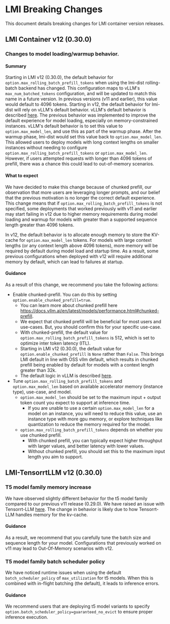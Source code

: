 # LMI Breaking Changes

This document details breaking changes for LMI container version releases.

## LMI Container v12 (0.30.0)

### Changes to model loading/warmup behavior.

#### Summary
Starting in LMI v12 (0.30.0), the default behavior for `option.max_rolling_batch_prefill_tokens` when using the lmi-dist 
rolling-batch backend has changed.
This configuration maps to vLLM's `max_num_batched_tokens` configuration, and will be updated to match this name in a future version.
In previous versions (v11 and earlier), this value would default to 4096 tokens.
Starting in v12, the default behavior for lmi-dist will rely on vLLM's default behavior.
vLLM's default behavior is described [here](https://github.com/vllm-project/vllm/blob/9cc373f39036af789fb1ffc1e06b23766996d3f4/vllm/config.py#L959C9-L988).
The previous behavior was implemented to improve the default experience for model loading, 
especially on memory-constrained instances. 
vLLM's default behavior is to set this value to `option.max_model_len`, and use this as part of the warmup phase. 
After the warmup phase, lmi-dist would set this value back to `option.max_model_len`.
This allowed users to deploy models with long context lengths on smaller instances without needing
to configure `option.max_rolling_batch_prefill_tokens` or `option.max_model_len`. 
However, if users attempted requests with longer than 4096 tokens of prefill, 
there was a chance this could lead to out-of-memory scenarios.

#### What to expect
We have decided to make this change because of chunked prefill, our observation that more users are leveraging longer prompts, 
and our belief that the previous motivation is no longer the correct default experience.
This change means that if `option.max_rolling_batch_prefill_tokens` is not specified, some deployments that worked previously
with v11 and earlier may start failing in v12 due to higher memory requirements during model loading and warmup 
for models with greater than a supported sequence length greater than 4096 tokens.

In v12, the default behavior is to allocate enough memory to store the KV-cache for `option.max_model_len` tokens.
For models with large context lengths (or any context length above 4096 tokens), more memory will be required by default
during model load and startup time. As a result, some previous configurations when deployed with v12 will require
additional memory by default, which can lead to failures at startup.

#### Guidance
As a result of this change, we recommend you take the following actions:

* Enable chunked-prefill. You can do this by setting `option.enable_chunked_prefill=true`. 
  * You can learn more about chunked prefill here https://docs.vllm.ai/en/latest/models/performance.html#chunked-prefill.
  * We expect that chunked prefill will be beneficial for most users and use-cases. But, you should confirm this for your specific use-case.
  * With chunked-prefill, the default value for `option.max_rolling_batch_prefill_tokens` is 512, which is set to optimize inter token latency (ITL).
  * Starting in LMI v12 (0.30.0), the default value for `option.enable_chunked_prefill` is `None` rather than `False`. This brings LMI default
    in line with OSS vllm default, which results in chunked prefill being enabled by default for models with a context length greater than 32k.
  * The default logic in vLLM is described [here](https://github.com/vllm-project/vllm/blob/9cc373f39036af789fb1ffc1e06b23766996d3f4/vllm/config.py#L959C9-L988).
* Tune `option.max_rolling_batch_prefill_tokens` and `option.max_model_len` based on available accelerator memory (instance type), use-case, and model. 
  * `option.max_model_len` should be set to the maximum input + output token count you expect to support at inference time.
    * If you are unable to use a certain `option.max_model_len` for a model on an instance, you will need to reduce this value, use an instance type with more gpu memory, or explore techniques like quantization to reduce the memory required for the model.
  * `option.max_rolling_batch_prefill_tokens` depends on whether you use chunked prefill.
    * With chunked prefill, you can typically expect higher throughput with larger values, and better latency with lower values.
    * Without chunked prefill, you should set this to the maximum input length you aim to support.

## LMI-TensorrtLLM v12 (0.30.0)

### T5 model family memory increase 

We have observed slightly different behavior for the t5 model family compared to our previous v11 release (0.29.0).
We have raised an issue with Tensorrt-LLM [here](https://github.com/NVIDIA/TensorRT-LLM/issues/2398). 
The change in behavior is likely due to how Tensorrt-LLM handles memory for the kv-cache.

#### Guidance
As a result, we recommend that you carefully tune the batch size and sequence length for your model.
Configurations that previously worked on v11 may lead to Out-Of-Memory scenarios with v12.

### T5 model family batch scheduler policy

We have noticed runtime issues when using the default `batch_scheduler_policy` of `max_utilization` for t5 models.
When this is combined with in-flight batching (the default), it leads to inference errors.

#### Guidance
We recommend users that are deploying t5 model variants to specify `option.batch_scheduler_policy=guaranteed_no_evict`
to ensure proper inference execution.
